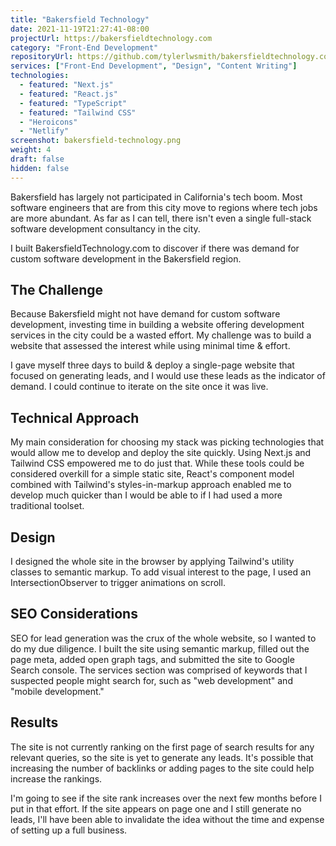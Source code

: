 ```yaml
---
title: "Bakersfield Technology"
date: 2021-11-19T21:27:41-08:00
projectUrl: https://bakersfieldtechnology.com
category: "Front-End Development"
repositoryUrl: https://github.com/tylerlwsmith/bakersfieldtechnology.com
services: ["Front-End Development", "Design", "Content Writing"]
technologies:
  - featured: "Next.js"
  - featured: "React.js"
  - featured: "TypeScript"
  - featured: "Tailwind CSS"
  - "Heroicons"
  - "Netlify"
screenshot: bakersfield-technology.png
weight: 4
draft: false
hidden: false
---
```


Bakersfield has largely not participated in California's tech boom. Most software engineers that are from this city move to regions where tech jobs are more abundant. As far as I can tell, there isn't even a single full-stack software development consultancy in the city.

I built BakersfieldTechnology.com to discover if there was demand for custom software development in the Bakersfield region.

## The Challenge

Because Bakersfield might not have demand for custom software development, investing time in building a website offering development services in the city could be a wasted effort. My challenge was to build a website that assessed the interest while using minimal time & effort.

I gave myself three days to build & deploy a single-page website that focused on generating leads, and I would use these leads as the indicator of demand. I could continue to iterate on the site once it was live.

## Technical Approach

My main consideration for choosing my stack was picking technologies that would allow me to develop and deploy the site quickly. Using Next.js and Tailwind CSS empowered me to do just that. While these tools could be considered overkill for a simple static site, React's component model combined with Tailwind's styles-in-markup approach enabled me to develop much quicker than I would be able to if I had used a more traditional toolset.

<!--
Next.js allows me to leverage React's component model, gives me TypeScript compilation for free, has a Taildwind starter project, and can render down to static HTML files for easy hosting.

Tailwind allowed me to build the whole app without writing nearly any custom CSS or quibbling over pixel values. It enabled me to move fast by defining styles on the components themselves rather than in a separate CSS file.
 -->

## Design

I designed the whole site in the browser by applying Tailwind's utility classes to semantic markup. To add visual interest to the page, I used an IntersectionObserver to trigger animations on scroll.

## SEO Considerations

SEO for lead generation was the crux of the whole website, so I wanted to do my due diligence. I built the site using semantic markup, filled out the page meta, added open graph tags, and submitted the site to Google Search console. The services section was comprised of keywords that I suspected people might search for, such as "web development" and "mobile development."

## Results

The site is not currently ranking on the first page of search results for any relevant queries, so the site is yet to generate any leads. It's possible that increasing the number of backlinks or adding pages to the site could help increase the rankings.

I'm going to see if the site rank increases over the next few months before I put in that effort. If the site appears on page one and I still generate no leads, I'll have been able to invalidate the idea without the time and expense of setting up a full business.
